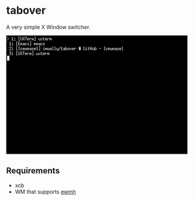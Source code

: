 # tabover

A very simple X Window switcher.

![tabover in xterm](https://raw.githubusercontent.com/imwally/tabover/master/tabover.png)

## Requirements

* xcb
* WM that supports [ewmh](https://en.m.wikipedia.org/wiki/EWMH)
